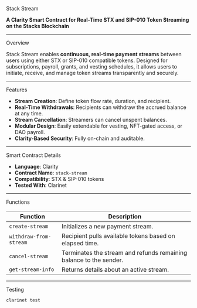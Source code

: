  Stack Stream

**A Clarity Smart Contract for Real-Time STX and SIP-010 Token Streaming on the Stacks Blockchain**

---

 Overview

Stack Stream enables **continuous, real-time payment streams** between users using either STX or SIP-010 compatible tokens. Designed for subscriptions, payroll, grants, and vesting schedules, it allows users to initiate, receive, and manage token streams transparently and securely.

---

 Features

-  **Stream Creation**: Define token flow rate, duration, and recipient.
-  **Real-Time Withdrawals**: Recipients can withdraw the accrued balance at any time.
-  **Stream Cancellation**: Streamers can cancel unspent balances.
-  **Modular Design**: Easily extendable for vesting, NFT-gated access, or DAO payroll.
-  **Clarity-Based Security**: Fully on-chain and auditable.

---

 Smart Contract Details

- **Language**: Clarity
- **Contract Name**: `stack-stream`
- **Compatibility**: STX & SIP-010 tokens
- **Tested With**: Clarinet

---

 Functions

| Function | Description |
|---------|-------------|
| `create-stream` | Initializes a new payment stream. |
| `withdraw-from-stream` | Recipient pulls available tokens based on elapsed time. |
| `cancel-stream` | Terminates the stream and refunds remaining balance to the sender. |
| `get-stream-info` | Returns details about an active stream. |

---

Testing

```bash
clarinet test

